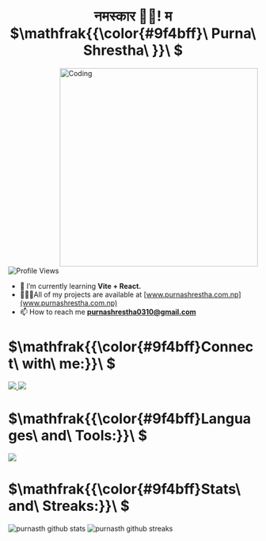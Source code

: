 <!-- [![MasterHead](https://user-images.githubusercontent.com/44807606/125307809-c0ddc380-e306-11eb-9155-f5dc796d3163.gif)](https://purnashrestha.com.np) -->
<!-- <h1 align="center">ज्वजलपा 👋🏿, जिगू नां Purna Shrestha खः।</h1> -->
<h1 align="center">
  नमस्कार 🙏🏿! म   $\mathfrak{{\color{#9f4bff}\ Purna\ Shrestha\ }}\ $
</h1>
<img
  align="right"
  alt="Coding"
  width="400"
  src="https://camo.githubusercontent.com/8bf6f6d78abc81fcf9c49f10649423e73ea44bc248e83aaae8759d401c829a84/68747470733a2f2f70687973696373677572756b756c2e66696c65732e776f726470726573732e636f6d2f323031392f30322f6368617261637465722d312e676966"
/>

<br />
<img
  src="https://komarev.com/ghpvc/?username=purnasth&label=Profile%20views&color=9f4bff&style=for-the-badge"
  alt="Profile Views"
/>

- 🌱 I’m currently learning **Vite + React.**
- 👨🏿‍💻All of my projects are available at [www.purnashrestha.com.np](www.purnashrestha.com.np)
- 📫 How to reach me **purnashrestha0310@gmail.com**

# $\mathfrak{{\color{#9f4bff}Connect\ with\ me:}}\ $

<p align="left">
  <a href="https://linkedin.com/in/purna-shrestha-0310ps" target="blank">
    <img src="https://skillicons.dev/icons?i=linkedin" />
  </a>
  <a href="https://codepen.io/purnaaa" target="blank">
    <img src="https://skillicons.dev/icons?i=codepen" />
  </a>
</p>

<!-- # ${{\color{#9f4bff}Languages\ and\ Tools:}}\ $ -->

<!-- # $\mathcal{{\color{#9f4bff}Languages\ and\ Tools:}}\ $ -->

<!-- # $\mathbb{{\color{#9f4bff}Languages\ and\ Tools:}}\ $ -->

# $\mathfrak{{\color{#9f4bff}Languages\ and\ Tools:}}\ $

<img
  src="https://skillicons.dev/icons?i=git,github,html,css,sass,bootstrap,tailwind,js,react,nodejs,php,mysql,c,cpp,py,ps,figma,ae,powerpoint"
/>

# $\mathfrak{{\color{#9f4bff}Stats\ and\ Streaks:}}\ $

<p>
  <img
    align="center"
    src="https://github-readme-stats.vercel.app/api?username=purnasth&show_icons=true&locale=en&theme=midnight-purple"
    alt="purnasth github stats"
  />
  <img
    align="center"
    src="https://github-readme-streak-stats.herokuapp.com/?user=purnasth&theme=midnight-purple"
    alt="purnasth github streaks"
  />
</p>

<!-- <p>
 <img align="center"
    src="https://github-profile-trophy.vercel.app/?username=purnasth&theme=tokyonight&no-frame=true&no-bg=false&margin-w=4"
    alt="purnasth github details"
  />
 <img align="center"
    src="https://github-profile-trophy.vercel.app/?username=purnasth&theme=onestar&no-frame=true&no-bg=false&margin-w=4"
    alt="purnasth github details"
  />
 <img
    src="https://github-profile-trophy.vercel.app/?username=ryo-ma&theme=matrix"
    alt="purnasth github details"
  />

<img
  align="center"
  src="https://github-readme-stats.vercel.app/api/top-langs?username=purnasth&show_icons=true&locale=en&layout=compact&theme=midnight-purple"
    alt="purnasth github languages"
  />

</p> -->
